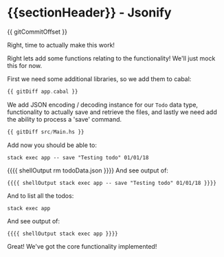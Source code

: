 # {{sectionHeader}} - Jsonify

{{ gitCommitOffset }}

Right, time to actually make this work!

Right lets add some functions relating to the functionality! We'll just mock this for now.

First we need some additional libraries, so we add them to cabal:

```haskell
{{ gitDiff app.cabal }}
```

We add JSON encoding / decoding instance for our `Todo` data type, functionality to actually save and retrieve the files, and lastly we need add the ability to process a 'save' command.

```haskell
{{ gitDiff src/Main.hs }}
```

Add now you should be able to:
```
stack exec app -- save "Testing todo" 01/01/18
```

{{{{ shellOutput rm todoData.json }}}}
And see output of:
```
{{{{ shellOutput stack exec app -- save "Testing todo" 01/01/18 }}}}
```

And to list all the todos:

```
stack exec app
```

And see output of:
```
{{{{ shellOutput stack exec app }}}}
```

Great! We've got the core functionality implemented!
